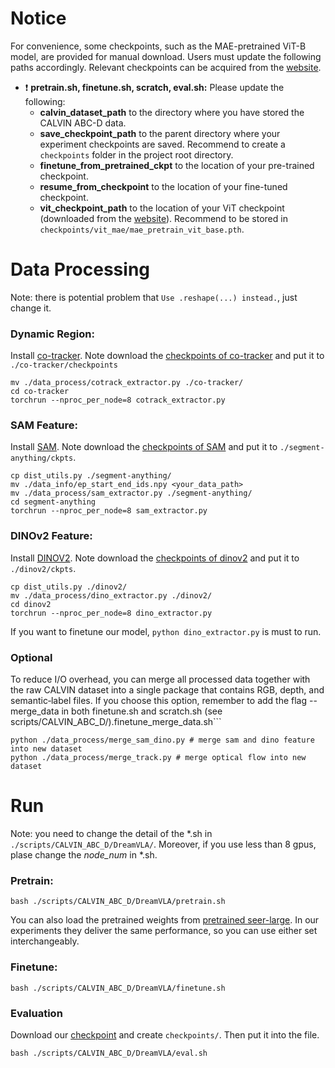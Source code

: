 
# Notice

For convenience, some checkpoints, such as the MAE-pretrained ViT-B model, are provided for manual download. Users must update the following paths accordingly. Relevant checkpoints can be acquired from the [website](https://drive.google.com/drive/folders/1F3IE95z2THAQ_lt3DKUFdRGc86Thsnc7?usp=sharing).
* :exclamation: **pretrain.sh, finetune.sh, scratch, eval.sh:**
Please update the following:
    * **calvin_dataset_path** to the directory where you have stored the CALVIN ABC-D data.
    * **save_checkpoint_path** to the parent directory where your experiment checkpoints are saved.  Recommend to create a ```checkpoints``` folder in the project root directory.
    * **finetune_from_pretrained_ckpt** to the location of your pre-trained checkpoint.
    * **resume_from_checkpoint** to the location of your fine-tuned checkpoint.
    * **vit_checkpoint_path** to the location of your ViT checkpoint (downloaded from the [website](https://drive.google.com/file/d/1bSsvRI4mDM3Gg51C6xO0l9CbojYw3OEt/view?usp=sharing)). Recommend to be stored in ```checkpoints/vit_mae/mae_pretrain_vit_base.pth```.



# Data Processing

Note: there is potential problem that ```Use .reshape(...) instead.```, just change it.

### Dynamic Region:  
Install [co-tracker](https://github.com/facebookresearch/co-tracker.git). Note download the [checkpoints of co-tracker](https://huggingface.co/facebook/cotracker3/blob/main/scaled_offline.pth) and put it to ```./co-tracker/checkpoints```
```.
mv ./data_process/cotrack_extractor.py ./co-tracker/
cd co-tracker
torchrun --nproc_per_node=8 cotrack_extractor.py
```

### SAM Feature: 
Install [SAM](https://github.com/facebookresearch/segment-anything). Note download the [checkpoints of SAM](https://huggingface.co/datasets/Gourieff/ReActor/blob/main/models/sams/sam_vit_b_01ec64.pth) and put it to ```./segment-anything/ckpts```.
```
cp dist_utils.py ./segment-anything/
mv ./data_info/ep_start_end_ids.npy <your_data_path>
mv ./data_process/sam_extractor.py ./segment-anything/
cd segment-anything
torchrun --nproc_per_node=8 sam_extractor.py
```

### DINOv2 Feature: 

Install [DINOV2](https://github.com/facebookresearch/dinov2). Note download the [checkpoints of dinov2]( https://huggingface.co/junjiexv/dinov2_vit/blob/main/dinov2_vits14_pretrain.pth) and put it to ```./dinov2/ckpts```.
```
cp dist_utils.py ./dinov2/
mv ./data_process/dino_extractor.py ./dinov2/
cd dinov2
torchrun --nproc_per_node=8 dino_extractor.py
```
If you want to finetune our model, ```python dino_extractor.py``` is must to run.

### Optional

To reduce I/O overhead, you can merge all processed data together with the raw CALVIN dataset into a single package that contains RGB, depth, and semantic‐label files.
If you choose this option, remember to add the flag --merge_data in both finetune.sh and scratch.sh (see scripts/CALVIN_ABC_D/).finetune_merge_data.sh```

```
python ./data_process/merge_sam_dino.py # merge sam and dino feature into new dataset
python ./data_process/merge_track.py # merge optical flow into new dataset
```






# Run
Note: you need to change the detail of the *.sh in ```./scripts/CALVIN_ABC_D/DreamVLA/```. Moreover, if you use less than 8 gpus, plase change the *node_num* in *.sh.


### Pretrain:
```
bash ./scripts/CALVIN_ABC_D/DreamVLA/pretrain.sh
```
You can also load the pretrained weights from [pretrained seer-large](https://drive.google.com/drive/folders/1AFabqfDEi69oMo0FTGhEiH2QSRLYBR9r).
In our experiments they deliver the same performance, so you can use either set interchangeably.

### Finetune:
```
bash ./scripts/CALVIN_ABC_D/DreamVLA/finetune.sh
```



### Evaluation
Download our [checkpoint](https://drive.google.com/drive/folders/1P1fA2vTUF-lsrrWyNvDSWE1ATTHbQQ9T?usp=drive_link) and create ```checkpoints/```. Then put it into the file.
```
bash ./scripts/CALVIN_ABC_D/DreamVLA/eval.sh
```

